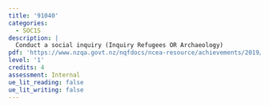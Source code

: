 ```yaml
---
title: '91040'
categories:
  - SOC1S
description: |
  Conduct a social inquiry (Inquiry Refugees OR Archaeology)
pdf: 'https://www.nzqa.govt.nz/nqfdocs/ncea-resource/achievements/2019/as91040.pdf'
level: '1'
credits: 4
assessment: Internal
ue_lit_reading: false
ue_lit_writing: false
---
```


